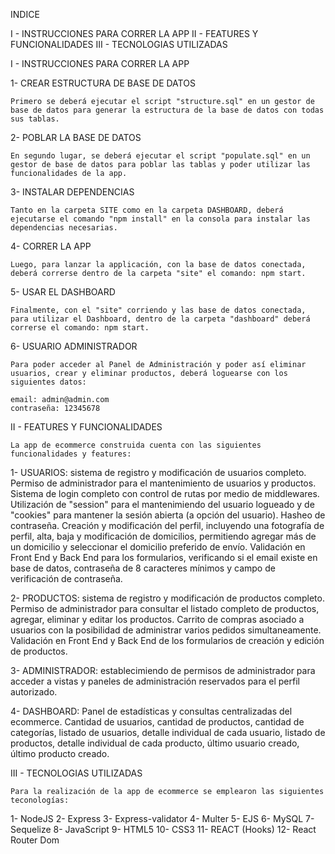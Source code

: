INDICE

I - INSTRUCCIONES PARA CORRER LA APP
II - FEATURES Y FUNCIONALIDADES
III - TECNOLOGIAS UTILIZADAS

I - INSTRUCCIONES PARA CORRER LA APP

1- CREAR ESTRUCTURA DE BASE DE DATOS

    Primero se deberá ejecutar el script "structure.sql" en un gestor de base de datos para generar la estructura de la base de datos con todas sus tablas.

2- POBLAR LA BASE DE DATOS

    En segundo lugar, se deberá ejecutar el script "populate.sql" en un gestor de base de datos para poblar las tablas y poder utilizar las funcionalidades de la app.

3- INSTALAR DEPENDENCIAS

    Tanto en la carpeta SITE como en la carpeta DASHBOARD, deberá ejecutarse el comando "npm install" en la consola para instalar las dependencias necesarias.

4- CORRER LA APP

    Luego, para lanzar la applicación, con la base de datos conectada, deberá correrse dentro de la carpeta "site" el comando: npm start.

5- USAR EL DASHBOARD

    Finalmente, con el "site" corriendo y las base de datos conectada, para utilizar el Dashboard, dentro de la carpeta "dashboard" deberá correrse el comando: npm start.

6- USUARIO ADMINISTRADOR

    Para poder acceder al Panel de Administración y poder así eliminar usuarios, crear y eliminar productos, deberá loguearse con los siguientes datos:

    email: admin@admin.com
    contraseña: 12345678

II - FEATURES Y FUNCIONALIDADES

    La app de ecommerce construida cuenta con las siguientes funcionalidades y features:

1- USUARIOS: sistema de registro y modificación de usuarios completo. Permiso de administrador para el mantenimiento de usuarios y productos. Sistema de login completo con control de rutas por medio de middlewares. Utilización de "session" para el mantenimiendo del usuario logueado y de "cookies" para mantener la sesión abierta (a opción del usuario). Hasheo de contraseña.
Creación y modificación del perfil, incluyendo una fotografía de perfil, alta, baja y modificación de domicilios, permitiendo agregar más de un domicilio y seleccionar el domicilio preferido de envío.
Validación en Front End y Back End para los formularios, verificando si el email existe en base de datos, contraseña de 8 caracteres mínimos y campo de verificación de contraseña.

2- PRODUCTOS: sistema de registro y modificación de productos completo. Permiso de administrador para consultar el listado completo de productos, agregar, eliminar y editar los productos. Carrito de compras asociado a usuarios con la posibilidad de administrar varios pedidos simultaneamente.
Validación en Front End y Back End de los formularios de creación y edición de productos.

3- ADMINISTRADOR: establecimiendo de permisos de administrador para acceder a vistas y paneles de administración reservados para el perfil autorizado.

4- DASHBOARD: Panel de estadísticas y consultas centralizadas del ecommerce. Cantidad de usuarios, cantidad de productos, cantidad de categorías, listado de usuarios, detalle individual de cada usuario, listado de productos, detalle individual de cada producto, último usuario creado, último producto creado.

III - TECNOLOGIAS UTILIZADAS

    Para la realización de la app de ecommerce se emplearon las siguientes teconologías:

1- NodeJS
2- Express
3- Express-validator
4- Multer
5- EJS
6- MySQL
7- Sequelize
8- JavaScript
9- HTML5
10- CSS3
11- REACT (Hooks)
12- React Router Dom
